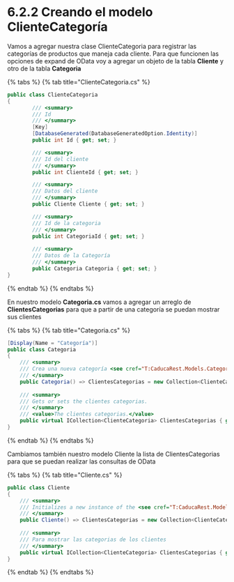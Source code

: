 # 6.2.2 Creando el modelo ClienteCategoría

Vamos a agregar nuestra clase ClienteCategoria para registrar las categorías de productos que maneja cada cliente. Para que funcionen las opciones de expand de OData voy a agregar un objeto de la tabla **Cliente** y otro de la tabla **Categoria**

{% tabs %}
{% tab title="ClienteCategoria.cs" %}
```csharp
public class ClienteCategoria
{
        /// <summary>
        /// Id 
        /// </summary>
        [Key]
        [DatabaseGenerated(DatabaseGeneratedOption.Identity)]
        public int Id { get; set; }

        /// <summary>
        /// Id del cliente
        /// </summary>        
        public int ClienteId { get; set; }

        /// <summary>
        /// Datos del cliente
        /// </summary>
        public Cliente Cliente { get; set; }

        /// <summary>
        /// Id de la categoria
        /// </summary>
        public int CategoriaId { get; set; }
        
        /// <summary>
        /// Datos de la Categoría
        /// </summary>
        public Categoria Categoria { get; set; }
}
```
{% endtab %}
{% endtabs %}

En nuestro modelo **Categoria.cs** vamos a agregar un arreglo de **ClientesCategorias** para que a partir de una categoría se puedan mostrar sus clientes

{% tabs %}
{% tab title="Categoria.cs" %}
```csharp
[Display(Name = "Categoría")]
public class Categoria
{
    /// <summary>
    /// Crea una nueva categoría <see cref="T:CaducaRest.Models.Categoria"/> class.
    /// </summary>
    public Categoria() => ClientesCategorias = new Collection<ClienteCategoria>();
    
    /// <summary>
    /// Gets or sets the clientes categorias.
    /// </summary>
    /// <value>The clientes categorias.</value>
    public virtual ICollection<ClienteCategoria> ClientesCategorias { get; set; }
}
```
{% endtab %}
{% endtabs %}

Cambiamos también nuestro modelo Cliente la lista de ClientesCategorias para que se puedan realizar las consultas de OData 

{% tabs %}
{% tab title="Cliente.cs" %}
```csharp
public class Cliente
{
    /// <summary>
    /// Initializes a new instance of the <see cref="T:CaducaRest.Models.Cliente"/> class.
    /// </summary>
    public Cliente() => ClientesCategorias = new Collection<ClienteCategoria>();
    
    /// <summary>
    /// Para mostrar las categorias de los clientes
    /// </summary>
    public virtual ICollection<ClienteCategoria> ClientesCategorias { get; set; }
}
```
{% endtab %}
{% endtabs %}

